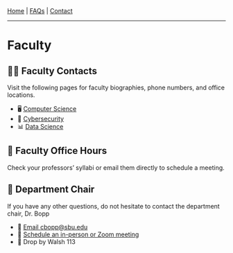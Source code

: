 <nav class="nav">
  <a href="index.md">Home</a> |
  <a href="index.md#faqs">FAQs</a> |
  <a href="faculty.md">Contact</a>
</nav>
<hr>

# Faculty

## 🧑‍🏫 Faculty Contacts

Visit the following pages for faculty biographies, phone numbers, and office locations.

- 🖥️ [Computer Science](https://www.sbu.edu/academics/computer-science/faculty)
- 🔐 [Cybersecurity](https://www.sbu.edu/academics/cybersecurity/faculty)
- 📊 [Data Science](https://www.sbu.edu/academics/data-science/faculty)

## 📅 Faculty Office Hours

Check your professors’ syllabi or email them directly to schedule a meeting.

## 👤 Department Chair

If you have any other questions, do not hesitate to contact the department chair, Dr. Bopp
- 📧 [Email cbopp@sbu.edu](mailto:cbopp@sbu.edu)
- 📆 [Schedule an in-person or Zoom meeting](https://zcal.co/bopp) 
- 📍 Drop by Walsh 113